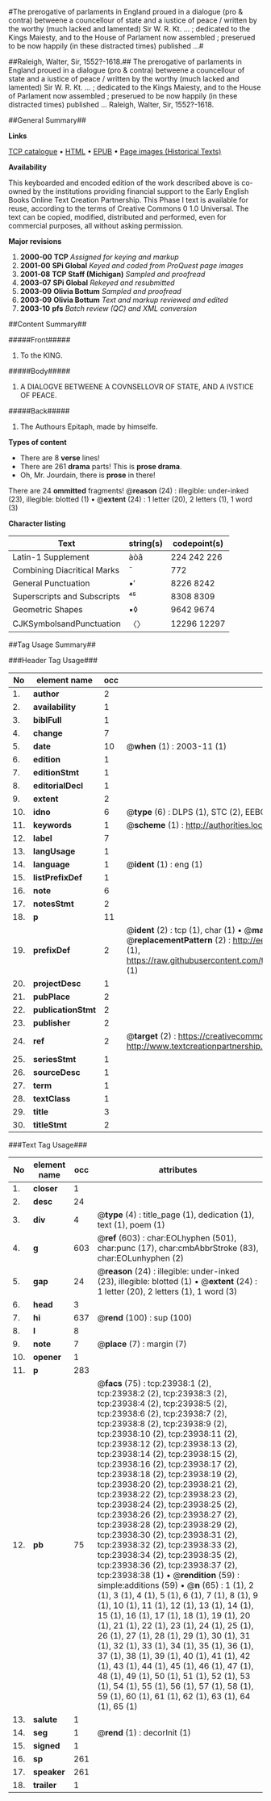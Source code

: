 #The prerogative of parlaments in England proued in a dialogue (pro & contra) betweene a councellour of state and a iustice of peace / written by the worthy (much lacked and lamented) Sir W. R. Kt. ... ; dedicated to the Kings Maiesty, and to the House of Parlament now assembled ; preserued to be now happily (in these distracted times) published ...#

##Raleigh, Walter, Sir, 1552?-1618.##
The prerogative of parlaments in England proued in a dialogue (pro & contra) betweene a councellour of state and a iustice of peace / written by the worthy (much lacked and lamented) Sir W. R. Kt. ... ; dedicated to the Kings Maiesty, and to the House of Parlament now assembled ; preserued to be now happily (in these distracted times) published ...
Raleigh, Walter, Sir, 1552?-1618.

##General Summary##

**Links**

[TCP catalogue](http://www.ota.ox.ac.uk/tcp/)  • 
[HTML](http://tei.it.ox.ac.uk/tcp/Texts-HTML/free/A10/A10373.html)  • 
[EPUB](http://tei.it.ox.ac.uk/tcp/Texts-EPUB/free/A10/A10373.epub) • 
[Page images (Historical Texts)](https://data.historicaltexts.jisc.ac.uk/view?pubId=eebo-21354599e&pageId=eebo-21354599e-23938-1)

**Availability**

This keyboarded and encoded edition of the
	       work described above is co-owned by the institutions
	       providing financial support to the Early English Books
	       Online Text Creation Partnership. This Phase I text is
	       available for reuse, according to the terms of Creative
	       Commons 0 1.0 Universal. The text can be copied,
	       modified, distributed and performed, even for
	       commercial purposes, all without asking permission.

**Major revisions**

1. __2000-00__ __TCP__ *Assigned for keying and markup*
1. __2001-00__ __SPi Global__ *Keyed and coded from ProQuest page images*
1. __2001-08__ __TCP Staff (Michigan)__ *Sampled and proofread*
1. __2003-07__ __SPi Global__ *Rekeyed and resubmitted*
1. __2003-09__ __Olivia Bottum__ *Sampled and proofread*
1. __2003-09__ __Olivia Bottum__ *Text and markup reviewed and edited*
1. __2003-10__ __pfs__ *Batch review (QC) and XML conversion*

##Content Summary##

#####Front#####

1. To the KING.

#####Body#####

1. A DIALOGVE BETWEENE A COVNSELLOVR OF STATE, AND A IVSTICE OF PEACE.

#####Back#####

1. The Authours Epitaph, made by himselfe.

**Types of content**

  * There are 8 **verse** lines!
  * There are 261 **drama** parts! This is **prose drama**.
  * Oh, Mr. Jourdain, there is **prose** in there!

There are 24 **ommitted** fragments! 
 @__reason__ (24) : illegible: under-inked (23), illegible: blotted (1)  •  @__extent__ (24) : 1 letter (20), 2 letters (1), 1 word (3)

**Character listing**


|Text|string(s)|codepoint(s)|
|---|---|---|
|Latin-1 Supplement|àòâ|224 242 226|
|Combining             Diacritical Marks|̄|772|
|General Punctuation|•′|8226 8242|
|Superscripts             and Subscripts|⁴⁵|8308 8309|
|Geometric Shapes|▪◊|9642 9674|
|CJKSymbolsandPunctuation|〈〉|12296 12297|

##Tag Usage Summary##

###Header Tag Usage###

|No|element name|occ|attributes|
|---|---|---|---|
|1.|__author__|2||
|2.|__availability__|1||
|3.|__biblFull__|1||
|4.|__change__|7||
|5.|__date__|10| @__when__ (1) : 2003-11 (1)|
|6.|__edition__|1||
|7.|__editionStmt__|1||
|8.|__editorialDecl__|1||
|9.|__extent__|2||
|10.|__idno__|6| @__type__ (6) : DLPS (1), STC (2), EEBO-CITATION (1), OCLC (1), VID (1)|
|11.|__keywords__|1| @__scheme__ (1) : http://authorities.loc.gov/ (1)|
|12.|__label__|7||
|13.|__langUsage__|1||
|14.|__language__|1| @__ident__ (1) : eng (1)|
|15.|__listPrefixDef__|1||
|16.|__note__|6||
|17.|__notesStmt__|2||
|18.|__p__|11||
|19.|__prefixDef__|2| @__ident__ (2) : tcp (1), char (1)  •  @__matchPattern__ (2) : ([0-9\-]+):([0-9IVX]+) (1), (.+) (1)  •  @__replacementPattern__ (2) : http://eebo.chadwyck.com/downloadtiff?vid=$1&page=$2 (1), https://raw.githubusercontent.com/textcreationpartnership/Texts/master/tcpchars.xml#$1 (1)|
|20.|__projectDesc__|1||
|21.|__pubPlace__|2||
|22.|__publicationStmt__|2||
|23.|__publisher__|2||
|24.|__ref__|2| @__target__ (2) : https://creativecommons.org/publicdomain/zero/1.0/ (1), http://www.textcreationpartnership.org/docs/. (1)|
|25.|__seriesStmt__|1||
|26.|__sourceDesc__|1||
|27.|__term__|1||
|28.|__textClass__|1||
|29.|__title__|3||
|30.|__titleStmt__|2||


###Text Tag Usage###

|No|element name|occ|attributes|
|---|---|---|---|
|1.|__closer__|1||
|2.|__desc__|24||
|3.|__div__|4| @__type__ (4) : title_page (1), dedication (1), text (1), poem (1)|
|4.|__g__|603| @__ref__ (603) : char:EOLhyphen (501), char:punc (17), char:cmbAbbrStroke (83), char:EOLunhyphen (2)|
|5.|__gap__|24| @__reason__ (24) : illegible: under-inked (23), illegible: blotted (1)  •  @__extent__ (24) : 1 letter (20), 2 letters (1), 1 word (3)|
|6.|__head__|3||
|7.|__hi__|637| @__rend__ (100) : sup (100)|
|8.|__l__|8||
|9.|__note__|7| @__place__ (7) : margin (7)|
|10.|__opener__|1||
|11.|__p__|283||
|12.|__pb__|75| @__facs__ (75) : tcp:23938:1 (2), tcp:23938:2 (2), tcp:23938:3 (2), tcp:23938:4 (2), tcp:23938:5 (2), tcp:23938:6 (2), tcp:23938:7 (2), tcp:23938:8 (2), tcp:23938:9 (2), tcp:23938:10 (2), tcp:23938:11 (2), tcp:23938:12 (2), tcp:23938:13 (2), tcp:23938:14 (2), tcp:23938:15 (2), tcp:23938:16 (2), tcp:23938:17 (2), tcp:23938:18 (2), tcp:23938:19 (2), tcp:23938:20 (2), tcp:23938:21 (2), tcp:23938:22 (2), tcp:23938:23 (2), tcp:23938:24 (2), tcp:23938:25 (2), tcp:23938:26 (2), tcp:23938:27 (2), tcp:23938:28 (2), tcp:23938:29 (2), tcp:23938:30 (2), tcp:23938:31 (2), tcp:23938:32 (2), tcp:23938:33 (2), tcp:23938:34 (2), tcp:23938:35 (2), tcp:23938:36 (2), tcp:23938:37 (2), tcp:23938:38 (1)  •  @__rendition__ (59) : simple:additions (59)  •  @__n__ (65) : 1 (1), 2 (1), 3 (1), 4 (1), 5 (1), 6 (1), 7 (1), 8 (1), 9 (1), 10 (1), 11 (1), 12 (1), 13 (1), 14 (1), 15 (1), 16 (1), 17 (1), 18 (1), 19 (1), 20 (1), 21 (1), 22 (1), 23 (1), 24 (1), 25 (1), 26 (1), 27 (1), 28 (1), 29 (1), 30 (1), 31 (1), 32 (1), 33 (1), 34 (1), 35 (1), 36 (1), 37 (1), 38 (1), 39 (1), 40 (1), 41 (1), 42 (1), 43 (1), 44 (1), 45 (1), 46 (1), 47 (1), 48 (1), 49 (1), 50 (1), 51 (1), 52 (1), 53 (1), 54 (1), 55 (1), 56 (1), 57 (1), 58 (1), 59 (1), 60 (1), 61 (1), 62 (1), 63 (1), 64 (1), 65 (1)|
|13.|__salute__|1||
|14.|__seg__|1| @__rend__ (1) : decorInit (1)|
|15.|__signed__|1||
|16.|__sp__|261||
|17.|__speaker__|261||
|18.|__trailer__|1||
